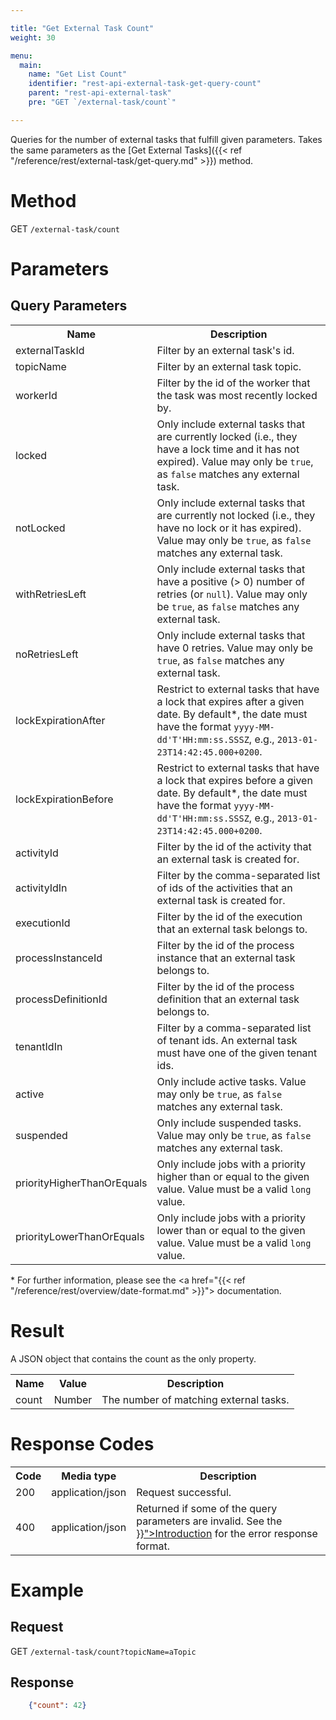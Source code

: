 ```yaml
---

title: "Get External Task Count"
weight: 30

menu:
  main:
    name: "Get List Count"
    identifier: "rest-api-external-task-get-query-count"
    parent: "rest-api-external-task"
    pre: "GET `/external-task/count`"

---
```



Queries for the number of external tasks that fulfill given parameters.
Takes the same parameters as the [Get External Tasks]({{< ref "/reference/rest/external-task/get-query.md" >}}) method.


# Method

GET `/external-task/count`


# Parameters

## Query Parameters

<table class="table table-striped">
  <tr>
    <th>Name</th>
    <th>Description</th>
  </tr>
  <tr>
    <td>externalTaskId</td>
    <td>Filter by an external task's id.</td>
  </tr>
  <tr>
    <td>topicName</td>
    <td>Filter by an external task topic.</td>
  </tr>
  <tr>
    <td>workerId</td>
    <td>Filter by the id of the worker that the task was most recently locked by.</td>
  </tr>
  <tr>
    <td>locked</td>
    <td>Only include external tasks that are currently locked (i.e., they have a lock time and it has not expired). Value may only be <code>true</code>, as <code>false</code> matches any external task.</td>
  </tr>
  <tr>
    <td>notLocked</td>
    <td>Only include external tasks that are currently not locked (i.e., they have no lock or it has expired). Value may only be <code>true</code>, as <code>false</code> matches any external task.</td>
  </tr>
  <tr>
    <td>withRetriesLeft</td>
    <td>Only include external tasks that have a positive (&gt; 0) number of retries (or <code>null</code>). Value may only be <code>true</code>, as <code>false</code> matches any external task.</td>
  </tr>
  <tr>
    <td>noRetriesLeft</td>
    <td>Only include external tasks that have 0 retries. Value may only be <code>true</code>, as <code>false</code> matches any external task.</td>
  </tr>
  <tr>
    <td>lockExpirationAfter</td>
    <td>Restrict to external tasks that have a lock that expires after a given date. By default*, the date must have the format <code>yyyy-MM-dd'T'HH:mm:ss.SSSZ</code>, e.g., <code>2013-01-23T14:42:45.000+0200</code>.</td>
  </tr>
  <tr>
    <td>lockExpirationBefore</td>
    <td>Restrict to external tasks that have a lock that expires before a given date. By default*, the date must have the format <code>yyyy-MM-dd'T'HH:mm:ss.SSSZ</code>, e.g., <code>2013-01-23T14:42:45.000+0200</code>.</td>
  </tr>
  <tr>
    <td>activityId</td>
    <td>Filter by the id of the activity that an external task is created for.</td>
  </tr>
  <tr>
    <td>activityIdIn</td>
    <td>Filter by the comma-separated list of ids of the activities that an external task is created for.</td>
  </tr>
  <tr>
    <td>executionId</td>
    <td>Filter by the id of the execution that an external task belongs to.</td>
  </tr>
  <tr>
    <td>processInstanceId</td>
    <td>Filter by the id of the process instance that an external task belongs to.</td>
  </tr>
  <tr>
    <td>processDefinitionId</td>
    <td>Filter by the id of the process definition that an external task belongs to.</td>
  </tr>
  <tr>
    <td>tenantIdIn</td>
    <td>Filter by a comma-separated list of tenant ids. An external task must have one of the given tenant ids.</td>
  </tr>
  <tr>
    <td>active</td>
    <td>Only include active tasks. Value may only be <code>true</code>, as <code>false</code> matches any external task.</td>
  </tr>
  <tr>
    <td>suspended</td>
    <td>Only include suspended tasks. Value may only be <code>true</code>, as <code>false</code> matches any external task.</td>
  </tr>
  <tr>
    <td>priorityHigherThanOrEquals</td>
    <td>Only include jobs with a priority higher than or equal to the given value. Value must be a valid <code>long</code> value.</td>
  </tr>
  <tr>
    <td>priorityLowerThanOrEquals</td>
    <td>Only include jobs with a priority lower than or equal to the given value. Value must be a valid <code>long</code> value.</td>
  </tr>
</table>

\* For further information, please see the <a href="{{< ref "/reference/rest/overview/date-format.md" >}}"> documentation</a>.

# Result

A JSON object that contains the count as the only property.

<table class="table table-striped">
  <tr>
    <th>Name</th>
    <th>Value</th>
    <th>Description</th>
  </tr>
  <tr>
    <td>count</td>
    <td>Number</td>
    <td>The number of matching external tasks.</td>
  </tr>
</table>


# Response Codes

<table class="table table-striped">
  <tr>
    <th>Code</th>
    <th>Media type</th>
    <th>Description</th>
  </tr>
  <tr>
    <td>200</td>
    <td>application/json</td>
    <td>Request successful.</td>
  </tr>
  <tr>
    <td>400</td>
    <td>application/json</td>
    <td>Returned if some of the query parameters are invalid. See the <a href="{{< ref "/reference/rest/overview/_index.md#error-handling" >}}">Introduction</a> for the error response format.</td>
  </tr>
</table>


# Example

## Request

GET `/external-task/count?topicName=aTopic`

## Response

```json
    {"count": 42}
```
